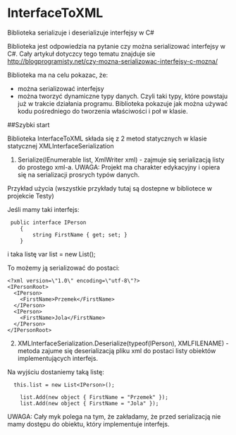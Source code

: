 # InterfaceToXML
Biblioteka serializuje i deserializuje interfejsy w C#

Biblioteka jest odpowiedzia na pytanie czy można serializować interfejsy w C#. Cały artykuł dotyczcy tego tematu znajduje sie http://blogprogramisty.net/czy-mozna-serializowac-interfejsy-c-mozna/ 

Biblioteka ma na celu pokazac, że:

* można serializować interfejsy
* można tworzyć dynamiczne typy danych. Czyli taki typy, które powstaju już w trakcie działania programu. Biblioteka pokazuje jak można używać kodu pośredniego do tworzenia właściwości i poł w klasie.


##Szybki start

Biblioteka InterfaceToXML składa się z 2 metod statycznych w klasie statycznej XMLInterfaceSerialization

1. Serialize<T>(IEnumerable<T> list, XmlWriter xml) - zajmuje się serializacją listy do prostego xml-a. UWAGA: Projekt ma charakter edykacyjny i opiera się na serializacji prosrych typów danych.

Przykład użycia (wszystkie przykłady tutaj są dostepne w bibliotece w projekcie Testy)

Jeśli mamy taki interfejs:
```
 public interface IPerson
    {
        string FirstName { get; set; }
    }
```
i taka listę var list =  new List<IPerson>();

To możemy ją serializować do postaci:
```
<?xml version=\"1.0\" encoding=\"utf-8\"?>
<IPersonRoot>
  <IPerson>
    <FirstName>Przemek</FirstName>
  </IPerson>
  <IPerson>
    <FirstName>Jola</FirstName>
  </IPerson>
</IPersonRoot>
```
2. XMLInterfaceSerialization.Deserialize(typeof(IPerson), XMLFILENAME) - metoda zajume się deserializacją pliku xml do postaci listy obiektów implementujących interfejs. 

Na wyjściu dostaniemy taką listę:
```
  this.list = new List<IPerson>();
            
    list.Add(new object { FirstName = "Przemek" });
    list.Add(new object { FirstName = "Jola" });
```
UWAGA: Cały myk polega na tym, że zakładamy, że przed serializacją nie mamy dostępu do obiektu, który implementuje interfejs.

            

    


    


   
